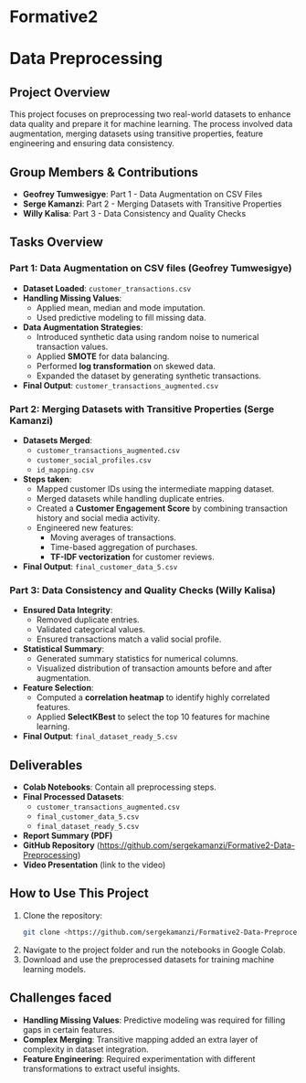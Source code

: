 # Formative2
# Data Preprocessing 

## Project Overview
This project focuses on preprocessing two real-world datasets to enhance data quality and prepare it for machine learning. The process involved data augmentation, merging datasets using transitive properties, feature engineering and ensuring data consistency.

## Group Members & Contributions
- **Geofrey Tumwesigye**: Part 1 - Data Augmentation on CSV Files
- **Serge Kamanzi**: Part 2 - Merging Datasets with Transitive Properties
- **Willy Kalisa**: Part 3 - Data Consistency and Quality Checks

## Tasks Overview
### **Part 1: Data Augmentation on CSV files (Geofrey Tumwesigye)**
- **Dataset Loaded**: `customer_transactions.csv`
- **Handling Missing Values**:
  - Applied mean, median and mode imputation.
  - Used predictive modeling to fill missing data.
- **Data Augmentation Strategies**:
  - Introduced synthetic data using random noise to numerical transaction values.
  - Applied **SMOTE** for data balancing.
  - Performed **log transformation** on skewed data.
  - Expanded the dataset by generating synthetic transactions.
- **Final Output**: `customer_transactions_augmented.csv`

### **Part 2: Merging Datasets with Transitive Properties (Serge Kamanzi)**
- **Datasets Merged**:
  - `customer_transactions_augmented.csv`
  - `customer_social_profiles.csv` 
  - `id_mapping.csv` 
- **Steps taken**:
  - Mapped customer IDs using the intermediate mapping dataset.
  - Merged datasets while handling duplicate entries.
  - Created a **Customer Engagement Score** by combining transaction history and social media activity.
  - Engineered new features:
    - Moving averages of transactions.
    - Time-based aggregation of purchases.
    - **TF-IDF vectorization** for customer reviews.
- **Final Output**: `final_customer_data_5.csv`

### **Part 3: Data Consistency and Quality Checks (Willy Kalisa)**
- **Ensured Data Integrity**:
  - Removed duplicate entries.
  - Validated categorical values.
  - Ensured transactions match a valid social profile.
- **Statistical Summary**:
  - Generated summary statistics for numerical columns.
  - Visualized distribution of transaction amounts before and after augmentation.
- **Feature Selection**:
  - Computed a **correlation heatmap** to identify highly correlated features.
  - Applied **SelectKBest** to select the top 10 features for machine learning.
- **Final Output**: `final_dataset_ready_5.csv`

## Deliverables
- **Colab Notebooks**: Contain all preprocessing steps.
- **Final Processed Datasets**:
  - `customer_transactions_augmented.csv`
  - `final_customer_data_5.csv`
  - `final_dataset_ready_5.csv`
- **Report Summary (PDF)**
- **GitHub Repository** (https://github.com/sergekamanzi/Formative2-Data-Preprocessing)
- **Video Presentation** (link to the video)

## How to Use This Project
1. Clone the repository:
   ```sh
   git clone <https://github.com/sergekamanzi/Formative2-Data-Preprocessing>
   ```
2. Navigate to the project folder and run the notebooks in Google Colab.
3. Download and use the preprocessed datasets for training machine learning models.

## Challenges faced
- **Handling Missing Values**: Predictive modeling was required for filling gaps in certain features.
- **Complex Merging**: Transitive mapping added an extra layer of complexity in dataset integration.
- **Feature Engineering**: Required experimentation with different transformations to extract useful insights.



